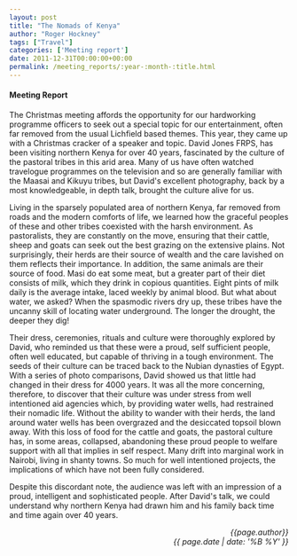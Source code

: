 ```yaml
---
layout: post
title: "The Nomads of Kenya"
author: "Roger Hockney"
tags: ["Travel"]
categories: ['Meeting report']
date: 2011-12-31T00:00:00+00:00
permalink: /meeting_reports/:year-:month-:title.html
---
```

#### Meeting Report ####

The Christmas meeting affords the opportunity for our hardworking programme officers to seek out a special topic for our entertainment, often far removed from the usual Lichfield based themes. This year, they came up with a Christmas cracker of a speaker and topic. David Jones FRPS, has been visiting northern Kenya for over 40 years, fascinated by the culture of the pastoral tribes in this arid area. Many of us have often watched travelogue programmes on the television and so are generally familiar with the Maasai and Kikuyu tribes, but David's excellent photography, back by a most knowledgeable, in depth talk, brought the culture alive for us. 

Living in the sparsely populated area of northern Kenya, far removed from roads and the modern comforts of life, we learned how the graceful peoples of these and other tribes coexisted with the harsh environment. As pastoralists, they are constantly on the move, ensuring that their cattle, sheep and goats can seek out the best grazing on the extensive plains. Not surprisingly, their herds are their source of wealth and the care lavished on them reflects their importance. In addition, the same animals are their source of food. Masi do eat some meat, but a greater part of their diet consists of milk, which they drink in copious quantities. Eight pints of milk daily is the average intake, laced weekly by animal blood. But what about water, we asked? When the spasmodic rivers dry up, these tribes have the uncanny skill of locating water underground. The longer the drought, the deeper they dig! 

Their dress, ceremonies, rituals and culture were thoroughly explored by David, who reminded us that these were a proud, self sufficient people, often well educated, but capable of thriving in a tough environment. The seeds of their culture can be traced back to the Nubian dynasties of Egypt. With a series of photo comparisons, David showed us that little had changed in their dress for 4000 years. It was all the more concerning, therefore, to discover that their culture was under stress from well intentioned aid agencies which, by providing water wells, had restrained their nomadic life. Without the ability to wander with their herds, the land around water wells has been overgrazed and the desiccated topsoil blown away. With this loss of food for the cattle and goats, the pastoral culture has, in some areas, collapsed, abandoning these proud people to welfare support with all that implies in self respect. Many drift into marginal work in Nairobi, living in shanty towns. So much for well intentioned projects, the implications of which have not been fully considered. 

Despite this discordant note, the audience was left with an impression of a proud, intelligent and sophisticated people. After David's talk, we could understand why northern Kenya had drawn him and his family back time and time again over 40 years.

<p align="right"><i> {{page.author}} <br> {{ page.date | date: '%B %Y' }} </i></p>
